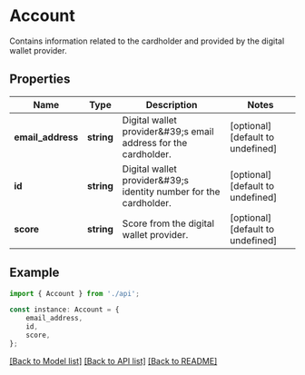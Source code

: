 # Account

Contains information related to the cardholder and provided by the digital wallet provider.

## Properties

Name | Type | Description | Notes
------------ | ------------- | ------------- | -------------
**email_address** | **string** | Digital wallet provider\&#39;s email address for the cardholder. | [optional] [default to undefined]
**id** | **string** | Digital wallet provider\&#39;s identity number for the cardholder. | [optional] [default to undefined]
**score** | **string** | Score from the digital wallet provider. | [optional] [default to undefined]

## Example

```typescript
import { Account } from './api';

const instance: Account = {
    email_address,
    id,
    score,
};
```

[[Back to Model list]](../README.md#documentation-for-models) [[Back to API list]](../README.md#documentation-for-api-endpoints) [[Back to README]](../README.md)
